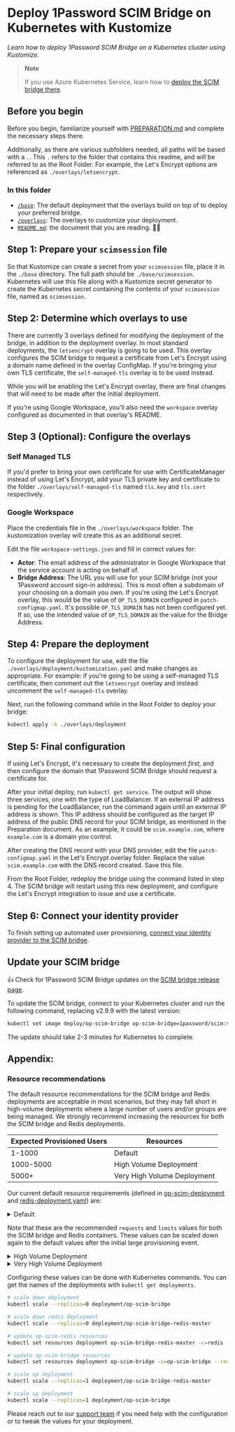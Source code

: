 # Deploy 1Password SCIM Bridge on Kubernetes with Kustomize

_Learn how to deploy 1Password SCIM Bridge on a Kubernetes cluster using Kustomize._

> **Note**
>
> If you use Azure Kubernetes Service, learn how to [deploy the SCIM bridge there](https://support.1password.com/scim-deploy-azure/).

## Before you begin

Before you begin, familiarize yourself with [PREPARATION.md](/PREPARATION.md) and complete the necessary steps there.

Additionally, as there are various subfolders needed, all paths will be based with a `.`.
This `.` refers to the folder that contains this readme, and will be referred to as the Root Folder. For example, the Let's Encrypt
options are referenced as `./overlays/letsencrypt`.

### In this folder

- [`/base`](./base/): The default deployment that the overlays build on top of to
  deploy your preferred bridge.
- [`/overlays`](./overlays/): The overlays to customize your deployment.
- [`README.md`](./README.md): the document that you are reading. 👋😃

## Step 1: Prepare your `scimsession` file

So that Kustomize can create a secret from your `scimsession` file, place it in the
`./base` directory. The full path should be `./base/scimsession`. Kubernetes
will use this file along with a Kustomize secret generator to create the Kubernetes secret
containing the contents of your `scimsession` file, named as `scimsession`.

## Step 2: Determine which overlays to use

There are currently 3 overlays defined for modifying the deployment of the bridge, in
addition to the deployment overlay. In most standard deployments, the `letsencrypt`
overlay is going to be used. This overlay configures the SCIM bridge to request a
certificate from Let's Encrypt using a domain name defined in the overlay ConfigMap.
If you're bringing your own TLS certificate, the `self-managed-tls` overlay is to be
used instead.

While you will be enabling the Let's Encrypt overlay, there are final changes that will
need to be made after the initial deployment.

If you're using Google Workspace, you'll also need the `workspace` overlay configured
as documented in that overlay's README.

## Step 3 (Optional): Configure the overlays

### Self Managed TLS

If you'd prefer to bring your own certificate for use with CertificateManager instead
of using Let's Encrypt, add your TLS private key and certificate to the folder
`./overlays/self-managed-tls` named `tls.key` and `tls.cert` respectively.

### Google Workspace

Place the credentials file in the `./overlays/workspace` folder. The kustomization overlay
will create this as an additional secret.

Edit the file `workspace-settings.json` and fill in correct values for:

- **Actor**: The email address of the administrator in Google Workspace that the service account is acting on behalf of.
- **Bridge Address**: The URL you will use for your SCIM bridge (not your 1Password account sign-in address). This is most often a subdomain of your choosing on a domain you own. If you're using the Let's Encrypt overlay, this would be the value of `OP_TLS_DOMAIN` configured in `patch-configmap.yaml`. It's possible `OP_TLS_DOMAIN` has not been configured yet. If so, use the intended value of `OP_TLS_DOMAIN` as the value for the Bridge Address.

## Step 4: Prepare the deployment

To configure the deployment for use, edit the file
`./overlays/deployment/kustomization.yaml` and make changes as appropriate. For
example: if you're going to be using a self-managed TLS certificate, then comment out
the `letsencrypt` overlay and instead uncomment the `self-managed-tls` overlay.

Next, run the following command while in the Root Folder to deploy your bridge:

```bash
kubectl apply -k ./overlays/deployment
```

## Step 5: Final configuration

If using Let's Encrypt, it's necessary to create the deployment _first_, and then
configure the domain that 1Password SCIM Bridge should request a certificate for.

After your initial deploy, run `kubectl get service`. The output will show three services,
one with the type of LoadBalancer. If an external IP address is pending for the
LoadBalancer, run the command again until an external IP address is shown. This IP
address should be configured as the target IP address of the public DNS record for your SCIM bridge, as mentioned in
the Preparation document. As an example, it could be `scim.example.com`, where
`example.com` is a domain you control.

After creating the DNS record with your DNS provider, edit the file
`patch-configmap.yaml` in the Let's Encrypt overlay folder. Replace the value
`scim.example.com` with the DNS record created. Save this file.

From the Root Folder, redeploy the bridge using the command listed in step 4. The
SCIM bridge will restart using this new deployment, and configure the Let's Encrypt
integration to issue and use a certificate.

## Step 6: Connect your identity provider

To finish setting up automated user provisioning, [connect your identity provider to the SCIM bridge](https://support.1password.com/scim/#step-3-connect-your-identity-provider).

## Update your SCIM bridge

👍 Check for 1Password SCIM Bridge updates on the [SCIM bridge release page](https://app-updates.agilebits.com/product_history/SCIM).

To update the SCIM bridge, connect to your Kubernetes cluster and run the following command, replacing v2.9.9 with the latest version:

```bash
kubectl set image deploy/op-scim-bridge op-scim-bridge=1password/scim:v2.9.9 -n=op-scim
```

The update should take 2-3 minutes for Kubernetes to complete.

## Appendix:

### Resource recommendations

The default resource recommendations for the SCIM bridge and Redis deployments are acceptable in most scenarios, but they may fall short in high-volume deployments where a large number of users and/or groups are being managed. We strongly recommend increasing the resources for both the SCIM bridge and Redis deployments.

| Expected Provisioned Users | Resources                   |
| -------------------------- | --------------------------- |
| 1-1000                     | Default                     |
| 1000-5000                  | High Volume Deployment      |
| 5000+                      | Very High Volume Deployment |

Our current default resource requirements (defined in [op-scim-deployment](https://github.com/1Password/scim-examples/blob/master/kubernetes/op-scim-deployment.yaml#L29) and [redis-deployment.yaml](https://github.com/1Password/scim-examples/blob/master/kubernetes/redis-deployment.yaml#L21)) are:

<details>
  <summary>Default</summary>

```yaml
requests:
  cpu: 125m
  memory: 256M

limits:
  cpu: 250m
  memory: 512M
```

</details>

Note that these are the recommended `requests` and `limits` values for both the SCIM bridge and Redis containers. These values can be scaled down again to the default values after the initial large provisioning event.

<details>
  <summary>High Volume Deployment</summary>

```yaml
requests:
  cpu: 500m
  memory: 512M

limits:
  cpu: 1000m
  memory: 1024M
```

</details>

<details>
  <summary>Very High Volume Deployment</summary>

```yaml
requests:
  cpu: 1000m
  memory: 1024M

limits:
  cpu: 2000m
  memory: 2048M
```

</details>

Configuring these values can be done with Kubernetes commands. You can get the names of the deployments with `kubectl get deployments`.

```bash
# scale down deployment
kubectl scale --replicas=0 deployment/op-scim-bridge

# scale down redis deployment
kubectl scale --replicas=0 deployment/op-scim-bridge-redis-master

# update op-scim-redis resources
kubectl set resources deployment op-scim-bridge-redis-master -c=redis --requests=cpu=250m,memory=512M --limits=cpu=500m,memory=1024M

# update op-scim-bridge resources
kubectl set resources deployment op-scim-bridge -c=op-scim-bridge --requests=cpu=500m,memory=512M --limits=cpu=1000m,memory=1024M

# scale up deployment
kubectl scale --replicas=1 deployment/op-scim-bridge-redis-master

# scale up deployment
kubectl scale --replicas=1 deployment/op-scim-bridge
```

Please reach out to our [support team](https://support.1password.com/contact/) if you need help with the configuration or to tweak the values for your deployment.
